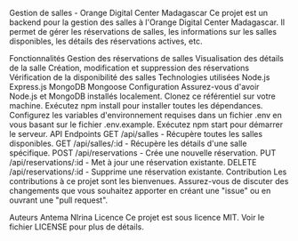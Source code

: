 Gestion de salles - Orange Digital Center Madagascar
Ce projet est un backend pour la gestion des salles à l'Orange Digital Center Madagascar. Il permet de gérer les réservations de salles, les informations sur les salles disponibles, les détails des réservations actives, etc.

Fonctionnalités
Gestion des réservations de salles
Visualisation des détails de la salle
Création, modification et suppression des réservations
Vérification de la disponibilité des salles
Technologies utilisées
Node.js
Express.js
MongoDB
Mongoose
Configuration
Assurez-vous d'avoir Node.js et MongoDB installés localement.
Clonez ce référentiel sur votre machine.
Exécutez npm install pour installer toutes les dépendances.
Configurez les variables d'environnement requises dans un fichier .env en vous basant sur le fichier .env.example.
Exécutez npm start pour démarrer le serveur.
API Endpoints
GET /api/salles - Récupère toutes les salles disponibles.
GET /api/salles/:id - Récupère les détails d'une salle spécifique.
POST /api/reservations - Crée une nouvelle réservation.
PUT /api/reservations/:id - Met à jour une réservation existante.
DELETE /api/reservations/:id - Supprime une réservation existante.
Contribution
Les contributions à ce projet sont les bienvenues. Assurez-vous de discuter des changements que vous souhaitez apporter en créant une "issue" ou en ouvrant une "pull request".

Auteurs
Antema NIrina
Licence
Ce projet est sous licence MIT. Voir le fichier LICENSE pour plus de détails.
